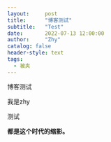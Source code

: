 ```yaml
---
layout:     post
title:      "博客测试"
subtitle:   "Test"
date:       2022-07-13 12:00:00
author:     "Zhy"
catalog: false
header-style: text
tags:
  - 被夹
---
```

博客测试

我是zhy

测试

**都是这个时代的缩影。**

